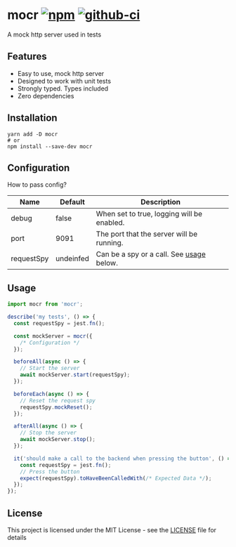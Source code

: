 # mocr [![npm][npm-image]][npm-url] [![github-ci][github-ci-image]][github-ci-url]

A mock http server used in tests

## Features

- Easy to use, mock http server
- Designed to work with unit tests
- Strongly typed. Types included
- Zero dependencies

## Installation

```
yarn add -D mocr
# or
npm install --save-dev mocr
```

## Configuration

How to pass config?

| Name       | Default   | Description                                        |
| ---------- | --------- | -------------------------------------------------- |
| debug      | false     | When set to true, logging will be enabled.         |
| port       | 9091      | The port that the server will be running.          |
| requestSpy | undeinfed | Can be a spy or a call. See [usage](#usage) below. |

## Usage

```js
import mocr from 'mocr';

describe('my tests', () => {
  const requestSpy = jest.fn();

  const mockServer = mocr({
    /* Configuration */
  });

  beforeAll(async () => {
    // Start the server
    await mockServer.start(requestSpy);
  });

  beforeEach(async () => {
    // Reset the request spy
    requestSpy.mockReset();
  });

  afterAll(async () => {
    // Stop the server
    await mockServer.stop();
  });

  it('should make a call to the backend when pressing the button', () => {
    const requestSpy = jest.fn();
    // Press the button
    expect(requestSpy).toHaveBeenCalledWith(/* Expected Data */);
  });
});
```

[github-ci-image]: https://github.com/manosim/mocr/workflows/Run%20Tests/badge.svg
[github-ci-url]: https://github.com/manosim/mocr/actions
[npm-image]: https://badge.fury.io/js/mocr.svg
[npm-url]: https://www.npmjs.com/package/mocr

## License

This project is licensed under the MIT License - see the [LICENSE](LICENSE) file for details
